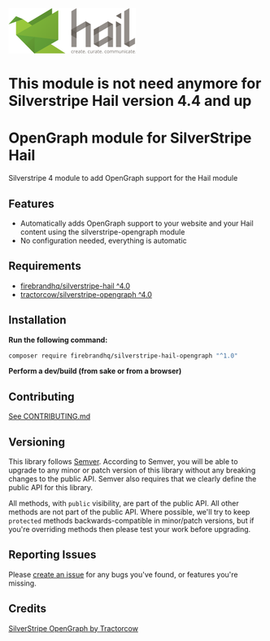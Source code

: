 ![Hail.to](docs/images/hail-logo.png "hail.to")

# This module is not need anymore for Silverstripe Hail version 4.4 and up


# OpenGraph module for SilverStripe Hail

Silverstripe 4 module to add OpenGraph support for the Hail module 

## Features

* Automatically adds OpenGraph support to your website and your Hail content using the silverstripe-opengraph module
* No configuration needed, everything is automatic

## Requirements

* [firebrandhq/silverstripe-hail ^4.0](https://github.com/firebrandhq/silverstripe-hail)
* [tractorcow/silverstripe-opengraph ^4.0](https://github.com/tractorcow/silverstripe-opengraph)

## Installation

**Run the following command:**

```sh
composer require firebrandhq/silverstripe-hail-opengraph "^1.0"
```

**Perform a dev/build (from sake or from a browser)**

## Contributing

[See CONTRIBUTING.md](CONTRIBUTING.md)

## Versioning

This library follows [Semver](http://semver.org). According to Semver, you will be able to upgrade to any minor or patch version of this library without any breaking changes to the public API. Semver also requires that we clearly define the public API for this library.

All methods, with `public` visibility, are part of the public API. All other methods are not part of the public API. Where possible, we'll try to keep `protected` methods backwards-compatible in minor/patch versions, but if you're overriding methods then please test your work before upgrading.

## Reporting Issues

Please [create an issue](https://github.com/firebrandhq/silverstripe-hail-opengraph/issues) for any bugs you've found, or features you're missing.  

## Credits

[SilverStripe OpenGraph by Tractorcow](https://github.com/tractorcow/silverstripe-opengraph)

